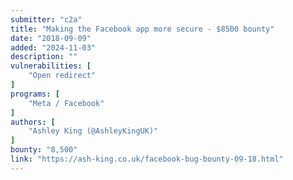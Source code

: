 ```yaml
---
submitter: "c2a"
title: "Making the Facebook app more secure - $8500 bounty"
date: "2018-09-09"
added: "2024-11-03"
description: ""
vulnerabilities: [
    "Open redirect"
]
programs: [
    "Meta / Facebook"
]
authors: [
    "Ashley King (@AshleyKingUK)"
]
bounty: "8,500"
link: "https://ash-king.co.uk/facebook-bug-bounty-09-18.html"
---
```




